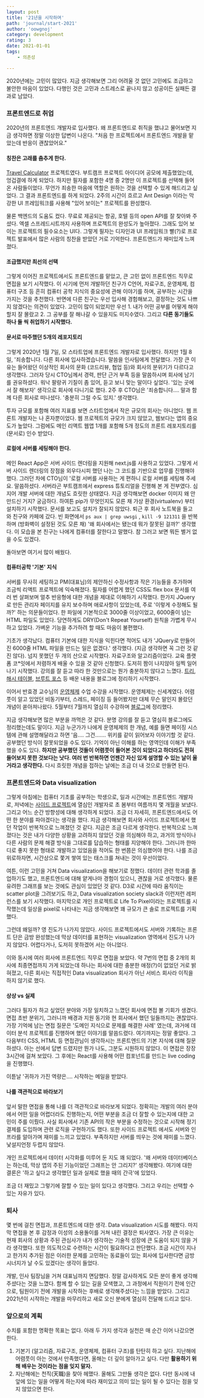 ```yaml
---
layout: post
title: '21년을 시작하며'
path: 'journal/start-2021'
author: 'oowgnoj'
category: development
rating: 3
date: 2021-01-01
tags:
    - 의존성

---
```




2020년에는 고민이 많았다. 지금 생각해보면 그리 어려울 것 없던 고민에도 조급하고 불안한 마음이 있었다. 다행인 것은 고민과 스트레스로 끝나지 않고 성공이든 실패든 결과로 남았다. 

### 프론트엔드로 취업

2020년의 프론트엔드 개발자로 입사했다. 왜 프론트엔드로 취직을 했냐고 물어보면 지금 생각하면 정말 이상한 답변이 나온다. "처음 한 프로젝트에서 프론트엔드 개발을 맡았는데 반응이 괜찮았어요." 

#### 칭찬은 고래를 춤추게 한다.

[Travel Calculator]() 프로젝트였다. 부트캠프 프로젝트 아이디어 공모에 제출했었는데, 엉겁결에 하게 되었다. 하지만 필자를 포함한 4명 중 2명만 이 프로젝트를 선택해 들어온 사람들이었다. 무언가 죄송한 마음에 역할은 원하는 것을 선택할 수 있게 해드리고 싶었다. 그 결과 프론트엔드를 하게 되었다. 2주의 시간이 흐르고 Ant Design 이라는 막강한 UI 프레임워크를 사용해 "있어 보이는" 프로젝트를 완성했다. 

물론 백엔드의 도움도 컸다. 무료로 제공되는 항공, 호텔 등의 open API를 잘 찾아봐 주셨다. 엑셀 스프레드시트까지 사용하며 프로젝트의 완성도가 높아졌다. 그래도 있어 보이는 프로젝트의 필수요소는 UI다. 그렇게 필자는 디자인과 UI 프레임워크 빨(?)로 프로젝트 발표에서 많은 사람의 칭찬을 받았던 거로 기억한다. 프론트엔드가 재미있게 느껴졌다.

#### 조급했지만 최선의 선택

그렇게 이어진 프로젝트에서도 프론트엔드를 맡았고, 큰 고민 없이 프론트엔드 직무로 면접을 보기 시작했다. 이 시기에 먼저 개발하던 친구가 C언어, 자료구조, 운영체제, 컴퓨터 구조 등 흔히 컴퓨터 공학 지식의 중요성에 관해 이야기를 하며, 공부하는 시간을 가지는 것을 추천했다. 반면에 다른 친구는 우선 입사해 경험해보고, 결정하는 것도 나쁘지 않겠다는 의견이 있었다. 고민이 많이 되었지만 우선 1. 내가 어떤 공부를 어떻게 해야 할지 잘 몰랐고 2. 그 공부를 잘 해나갈 수 있을지도 미지수였다. 그리고 **다른 동기들도 하나 둘 씩 취업하기 시작했다.** 

#### 문서로 마주했던 5개의 레포지토리

그렇게 2020년 1월 7일, 모 스타트업에 프론트엔드 개발자로 입사했다. 하지만 1월 8일, '죄송합니다. 다른 회사에 입사하겠습니다. 말씀을 인사팀에게 전달했다. 가장 큰 이유는 들어왔던 이상적인 회사의 문화 (코드리뷰, 협업 등)와 회사의 분위기가 다르다고 생각했다. 그러자 당시 CTO님께서 경력, 판단 근거 부족 등을 말씀하시며 회사에 남기를 권유하셨다. 워낙 팔랑귀 기질이 좀 있어, 듣고 보니 맞는 말이다 싶었다. '있는 곳에서 잘 해보자' 생각으로 회사에 다니기로 했다. 2주 후 CTO님은 '죄송합니다…. 말과 함께 다른 회사로 떠나셨다. '충분히 그럴 수도 있지.' 생각했다.

투자 규모를 포함해 여러 지표를 보면 스타트업에서 작은 규모의 회사는 아니었다. 웹 프론트 개발자는 나 혼자뿐이었다. 웹 프로젝트의 규모가 크지 않았고, 웹보다는 앱의 중요도가 높았다. 그럼에도 메인 리액트 웹앱 1개를 포함해 5개 정도의 프론트 레포지토리를 (문서로) 인수 받았다.

#### 로컬에 서버를 세팅해야 한다.

메인 React App은 서버 사이드 렌더링을 지원해 next.js를 사용하고 있었다. 그렇게 서버 사이드 렌더링의 장점을 외우다시피 했던 나는 그 코드를 기반으로 업무를 진행해야 했다. 그러던 차에 CTO님이 '로컬 서버를 사용하는 게 편하니 로컬 서버를 세팅해 주세요. 말씀하셨다. 서버라곤 부트캠프에서 express 튜토리얼을 진행해 본 게 전부였다. 심지어 개발 서버에 대한 개념도 흐릿한 상태였다. 지금 생각해보면 docker 이미지 왜 안 만드신 거지? 궁금하다. 하여튼 pip가 무엇인지도 모른 채 가상 환경(virtualenv) 부터 설치하기 시작했다. 문서를 보고도 설치가 잘되지 않았다. 퇴근 후 회사 노트북을 들고 와 친구와 카페에 갔다. 빈 화면에서 `ps aux | grep uwsgi` , `kill -9 121311` 을 반복하며 (방화벽이 설정된 것도 모른 채) '왜 회사에서는 됐는데 뭐가 잘못된 걸까?' 생각했다. 이 모습을 본 친구는 나에게 컴퓨터를 잘한다고 말했다. 참 그러고 보면 뭐든 별거 없을 수도 있겠다.

돌아보면 여기서 많이 배웠다.

#### 컴퓨터공학 '기본' 지식

서버를 무사히 세팅하고 PM(대표님)의 제안하신 수정사항과 작은 기능들을 추가하며 조금씩 리액트 프로젝트에 익숙해졌다. 필자를 어렵게 했던 CSS도 flex box 문서를 여러 번 살펴보며 얼추 반응형에 대한 개념을 제대로 이해하기 시작했다. 한가지 JQuery로 만든 관리자 페이지를 유지 보수하며 애로사항이 있었는데, 주로 '이렇게 수정해도 될까?' 하는 의문들이었다. 한 파일에 기본적으로 3000줄 이상이었고, 6000줄이 넘는 HTML 파일도 있었다. 당연하게도 DRY(Don't Repeat Yourself) 원칙을 가볍게 무시하고 있었다. 가벼운 기능을 추가하려 할 때도 마음이 불편했다.

기초가 생각났다. 컴퓨터 기본에 대한 지식을 익힌다면 적어도 내가 'JQuery로 만들어진 6000줄 HTML 파일을 만드는 일은 없겠다.' 생각했다. (지금 생각하면 꼭 그런 것 같진 않다). 넘지 못했던 두 개의 산으로 시작했다. 자료구조와 알고리즘이었다. 교육 플랫폼 코*잇에서 저렴하게 배울 수 있을 것 같아 신청했다. 도저히 짬이 나지않아 일찍 일어나기 시작했다. 강의를 잘 듣고 따라 한 것만으로는 뭔가 충분하지 않다고 느꼈다. [트리](https://oowgnoj.dev/post/ds-tree), [해시 테이블](https://oowgnoj.dev/post/ds-hashtable), [브루트 포스](https://oowgnoj.dev/post/algo-bf) 등 배운 내용을 블로그에 정리하기 시작했다. 

이어서 반효경 교수님의 [운영체제](http://www.kocw.net/home/search/kemView.do?kemId=1046323&ar=pop) 수업 수강을 시작했다. 운영체제는 신세계였다. 어렴풋이 알고 있었던 비동기부터, 스레드, 페이징 등 들어봤지만 대체 무슨 말인지 몰랐던 개념이 쏟아져나왔다. 5월부터 7월까지 열심히 수강하며 [블로그](https://oowgnoj.dev/post/os-intro)에 정리했다. 

지금 생각해보면 많은 부분을 까먹은 것 같다. 분명 강의를 잘 듣고 열심히 블로그에도 정리했는데도 말이다. 지금 누군가가 나에게 운영체제의 한 개념, 예를 들면 페이징 시스템에 관해 설명해달라고 하면 '음…. 그건……. 위키를 같이 읽어보자 이야기할 것 같다. 공부했던 방식이 잘못되었을 수도 있다. 기억이 아닌 이해를 하는 영역인데 이해가 부족했을 수도 있다. **하지만 공부했던 것들이 어렴풋이 들어본 것이 되었다고 하더라도 전혀 들어보지 못한 것보다는 낫다. 여러 번 반복하면 언젠간 자신 있게 설명할 수 있는 날이 올 거라고 생각한다.** 다시 흐릿한 개념을 접하는 날에는 조금 더 내 것으로 만들면 된다. 



### 프론트엔드와 Data visualization

그렇게 아침에는 컴퓨터 기초를 공부하는 학생으로, 일과 시간에는 프론트엔드 개발자로, 저녁에는 [사이드 프로젝트](https://oowgnoj.dev/review/review-2020-toy-team)에 열심인 개발자로 초 봄부터 여름까지 몇 개월을 보냈다. 그리고 어느 순간 방향성에 대해 생각하게 되었다. 조금 더 자세히, 프론트엔드에서도 어떤 한 분야를 파야겠다는 생각을 했다. 지금 생각해보면 회사와 사이드 프로젝트에서 했던 작업이 반복적으로 느껴졌던 것 같다. 지금은 조금 다르게 생각한다. 반복적으로 느껴졌다는 것은 내가 다양한 상황을 고려하지 않았던 것을 의심해야 하고, 과거의 방식이나 다른 사람의 문제 해결 방식을 그대로를 답습하는 형태를 지양해야 한다. 그러니까 한마디로 좋지 못한 형태로 개발하고 있었음을 적어도 한 번쯤은 의심했어야 한다. 나를 조금 위로하자면, 시간상으로 쫓겨 쌓여 있는 태스크를 쳐내는 것이 우선이었다. 

여튼, 이런 고민을 거쳐 Data visualization을 해보기로 정했다. 데이터 관련 학과를 졸업하기도 했고, 프론트엔드에 대해 얕게나마 경험이 있으니, 괜찮을 거로 생각했다. 물론 유려한 그래프를 보는 것에도 관심이 있었던 것 같다. D3로 시간에 따라 움직이는 scatter plot을 그려보기도 하고, Data visualization society slack과 이런저런 레퍼런스를 보기 시작했다. 마지막으로 개인 프로젝트로 Life To Pixel이라는 프로젝트를 시작했는데 일상을 pixel로 나타내는 지금 생각해보면 꽤 규모가 큰 솔로 프로젝트를 기획했다.

그런데 왜일까? 영 진도가 나가지 않았다. 사이드 프로젝트에서도 서버와 기록하는 프론트 단은 금방 완성했는데 막상 데이터를 표현하는 visualization 영역에서 진도가 나가지 않았다. 어렵다거나, 도저히 못하겠어 서는 아니었다. 

이와 동시에 여러 회사에 프론트엔드 직무로 면접을 보았다. 약 7번의 면접 중 2개의 회사에 최종면접까지 가게 되었는데 하나는 회사에 대한 충분한 애정(?)이 없었던 거로 밝혀졌고, 다른 회사는 직접적인 Data visualization 회사가 아닌 서비스 회사라 이직을 하지 않기로 했다. 

#### 상상 vs 실제

그러다 필자가 하고 싶었던 분야와 가장 일치하고 느꼈던 회사에 면접 볼 기회가 생겼다. 면접 초반 분위기, 그러니까 배경과 지원 동기와 현 회사에서 했던 일들까지는 괜찮았다. 가장 기억에 남는 면접 질문은 '도메인 지식으로 문제를 해결한 사례' 였는데, 과거에 데이터 분석 프로젝트를 진행하며 했던 이야기를 말씀드렸다. 여기까지는 정말 좋았다. 그다음부터 CSS, HTML 등 면접관님이 생각하시는 프론트엔드의 기본 지식에 대해 질문하셨다. 아는 선에서 답변 드렸지만 뭔가 나도, 그분도 시원하지 않았다. 이 면접은 장장 3시간에 걸쳐 보았다. 그 후에는 React를 사용해 어떤 컴포넌트를 만드는 live coding을 진행했다. 

이튿날 '귀하가 가진 역량은…. 시작하는 메일을 받았다.

#### 나를 객관적으로 바라보기

앞서 말한 면접을 통해 나를 더 객관적으로 바라보게 되었다. 정확히는 개발의 여러 분야에서 어떤 일을 어렵더라도 진행하는지, 어떤 부분을 조금 더 잘할 수 있는지에 대한 고민이 주를 이뤘다. 사실 회사에서 기존 API의 작은 부분을 수정하는 것으로 시작해 정기 결제를 도입하며 관련 로직을 구현하기도 했다. 또한 사이드 프로젝트 에서도 서버와 인프라를 알아가며 재미를 느끼고 있었다. 부족하지만 서버를 띄우는 것에 재미를 느꼈다. 낯설지언정 두렵지 않았다.

개인 프로젝트에서 데이터 시각화를 미루어 둔 지도 꽤 되었다. '왜 서버와 데이터베이스는 하는데, 막상 앱의 주된 기능이었던 그래프는 안 그리지?' 생각해봤다. 여기에 대한 결론은 '하고 싶다고 생각했던 일과 실제로 했을 때의 간극'에 있었다.

조금 더 재밌고 그렇기에 잘할 수 있는 일이 있다고 생각했다. 그리고 우리는 선택할 수 있는 자유가 있다.

### 퇴사

몇 번에 걸친 면접과, 프론트엔드에 대한 생각. Data visualization 시도를 해봤다. 마지막 면접을 본 후 감정과 이성의 소용돌이를 거쳐 내린 결정은 퇴사였다. 가장 큰 이유는 현재 회사의 상황과 주된 관심사가 내가 생각하는 기술적 성장에 큰 도움이 되지 않을 거라 생각했다. 또한 의도적으로 수련하는 시간이 필요하다고 판단했다. 조금 시간이 지나고 한가지 추가된 점은 이러한 문제를 고민하는 동료들이 있는 회사에 입사한다면 금방 시너지가 날 수도 있겠다는 생각이 들었다.

개발, 인사 팀장님을 거쳐 대표님까지 면담했다. 정말 감사하게도 모든 분이 좋게 생각해주셨다는 것을 느꼈다. 함께 할 수 있는 길을 모색했고, 그 과정에서 직원이기 전에 인간으로, 팀원이기 전에 개발을 시작하는 후배로 생각해주셨다는 느낌을 받았다. 그리고 2021년이 시작하는 개발을 마무리하고 새로 오신 분에게 열심히 전달해 드리고 있다.



### 앞으로의 계획 

수치를 포함한 명확한 목표는 없다. 아래 두 가지 생각과 실천은 매 순간 이어 나갔으면 한다.

1. 기본기 (알고리즘, 자료구조, 운영체제, 컴퓨터 구조)를 탄탄히 하고 싶다. 지난해에 어렴풋이 아는 것에서 만족했다면, 올해는 더 깊이 알아가고 싶다. 다만 **활용하기 위해 배우는 것이라는 점을 잊지 말자.** 
2. 지난해에는 천직(天職)을 찾아 헤맸다. 올해도 그만둘 생각은 없다. 다만 동시에 내 앞에 있는 일을 어떻게 하는지에 따라 재미있고 의미 있는 일이 될 수 있다는 점을 잊지 않았으면 한다.

